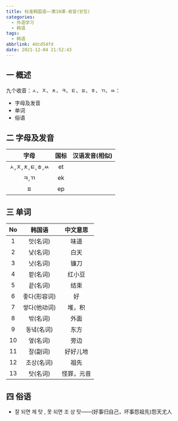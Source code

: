 ```yaml
---
title: 标准韩国语——第10课-收音(받침)
categories:
  - 外语学习
  - 韩语
tags:
  - 韩语
abbrlink: 4dcd54fd
date: 2021-12-04 21:52:43
---
```

## 一 概述

九个收音：ㅅ、ㅈ、ㅊ、ㅋ、ㅌ、ㅍ、ㅎ、ㄲ、ㅆ：

* 字母及发音
* 单词
* 俗语

<!--more-->

## 二 字母及发音

|       字母        | 国标 | 汉语发音(相似) |
| :---------------: | :--: | :------------: |
| ㅅ,ㅈ,ㅊ,ㅌ,ㅎ,ㅆ |  et  |                |
|       ㅋ,ㄲ       |  ek  |                |
|        ㅍ         |  ep  |                |

## 三 单词

|  No  |    韩国语    |  中文意思  |
| :--: | :----------: | :--------: |
|  1   |   맛(名词)   |    味道    |
|  2   |   낮(名词)   |    白天    |
|  3   |   낫(名词)   |    镰刀    |
|  4   |   팥(名词)   |   红小豆   |
|  5   |   끝(名词)   |    结束    |
|  6   | 좋다(形容词) |     好     |
|  7   | 쌓다(他动词) |   堆，积   |
|  8   |   밖(名词)   |    外面    |
|  9   |  동녘(名词)  |    东方    |
|  10  |   옆(名词)   |    旁边    |
|  11  |   잘(副词)   |  好好儿地  |
|  12  |  조상(名词)  |    祖先    |
|  13  |   탓(名词)   | 怪罪，元音 |

## 四 俗语

* 잘 되면 제 탓 , 못 되면 조 상 탓——(好事归自己，坏事怨祖先)怨天尤人